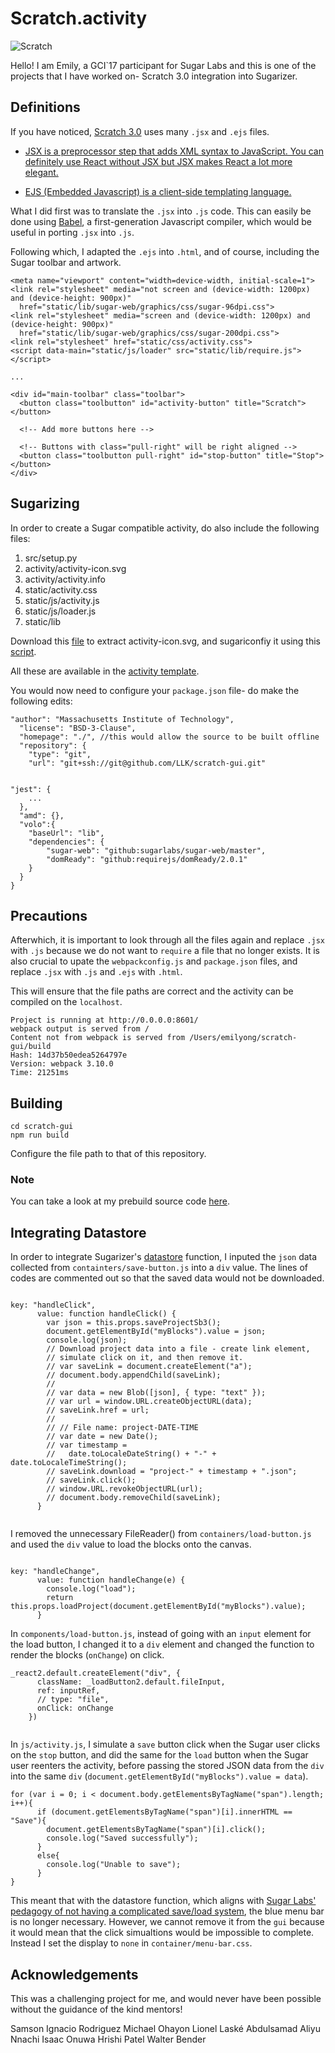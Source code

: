 # Scratch.activity
![Scratch](http://i68.tinypic.com/103zn7s.png)

Hello! I am Emily, a GCI`17 participant for Sugar Labs and this is one of the projects that I have worked on- Scratch 3.0 integration into Sugarizer.

## Definitions

If you have noticed, [Scratch 3.0](https://github.com/LLK/scratch-gui) uses many `.jsx` and `.ejs` files. 

+ [JSX is a preprocessor step that adds XML syntax to JavaScript. You can definitely use React without JSX but JSX makes React a lot more elegant.](http://buildwithreact.com/tutorial/jsx)

+ [EJS (Embedded Javascript) is a client-side templating language.](http://www.embeddedjs.com/)

What I did first was to translate the `.jsx` into `.js` code. This can easily be done using [Babel](https://babeljs.io/), a first-generation Javascript compiler, which would be useful in porting `.jsx` into `.js`.

Following which, I adapted the `.ejs` into `.html`, and of course, including the Sugar toolbar and artwork.

```
<meta name="viewport" content="width=device-width, initial-scale=1">
<link rel="stylesheet" media="not screen and (device-width: 1200px) and (device-height: 900px)"
  href="static/lib/sugar-web/graphics/css/sugar-96dpi.css">
<link rel="stylesheet" media="screen and (device-width: 1200px) and (device-height: 900px)"
  href="static/lib/sugar-web/graphics/css/sugar-200dpi.css">
<link rel="stylesheet" href="static/css/activity.css">
<script data-main="static/js/loader" src="static/lib/require.js"></script>

...

<div id="main-toolbar" class="toolbar">
  <button class="toolbutton" id="activity-button" title="Scratch"></button>

  <!-- Add more buttons here -->

  <!-- Buttons with class="pull-right" will be right aligned -->
  <button class="toolbutton pull-right" id="stop-button" title="Stop"></button>
</div>

```

## Sugarizing 

In order to create a Sugar compatible activity, do also include the following files:

1. src/setup.py
2. activity/activity-icon.svg 
3. activity/activity.info
4. static/activity.css
5. static/js/activity.js
6. static/js/loader.js
7. static/lib

Download this [file](http://wiki.laptop.org/go/File:Scratch-25.xo) to extract activity-icon.svg, and sugariconfiy it using this [script](https://github.com/sugarlabs/sugar-docs/blob/master/sugar-iconify.md).

All these are available in the [activity template](https://github.com/llaske/sugarizer/tree/master/activities/ActivityTemplate).

You would now need to configure your `package.json` file- do make the following edits:

```
"author": "Massachusetts Institute of Technology",
  "license": "BSD-3-Clause",
  "homepage": "./", //this would allow the source to be built offline
  "repository": {
    "type": "git",
    "url": "git+ssh://git@github.com/LLK/scratch-gui.git"
   
```

```
"jest": {
    ...
  },
  "amd": {},
  "volo":{
    "baseUrl": "lib",
    "dependencies": {
        "sugar-web": "github:sugarlabs/sugar-web/master",
        "domReady": "github:requirejs/domReady/2.0.1"
    }
  }
}
```

## Precautions

Afterwhich, it is important to look through all the files again and replace `.jsx` with `.js` because we do not want to `require` a file that no longer exists. It is also crucial to upate the `webpackconfig.js` and `package.json` files, and replace `.jsx` with `.js` and `.ejs` with `.html`.

This will ensure that the file paths are correct and the activity can be compiled on the `localhost`. 

```
Project is running at http://0.0.0.0:8601/
webpack output is served from /
Content not from webpack is served from /Users/emilyong/scratch-gui/build
Hash: 14d37b50edea5264797e
Version: webpack 3.10.0
Time: 21251ms
```

## Building

```
cd scratch-gui
npm run build
```

Configure the file path to that of this repository.

### Note

You can take a look at my prebuild source code [here](https://github.com/EmilyOng/scratch-source/tree/master).

## Integrating Datastore

In order to integrate Sugarizer's [datastore](https://github.com/llaske/sugarizer/tree/master/activities/ActivityTemplate/lib/sugar-web/datastore) function, I inputed the `json` data collected from `containters/save-button.js` into a `div` value. The lines of codes are commented out so that the saved data would not be downloaded.

```

key: "handleClick",
      value: function handleClick() {
        var json = this.props.saveProjectSb3();
        document.getElementById("myBlocks").value = json;
        console.log(json);
        // Download project data into a file - create link element,
        // simulate click on it, and then remove it.
        // var saveLink = document.createElement("a");
        // document.body.appendChild(saveLink);
        //
        // var data = new Blob([json], { type: "text" });
        // var url = window.URL.createObjectURL(data);
        // saveLink.href = url;
        //
        // // File name: project-DATE-TIME
        // var date = new Date();
        // var timestamp =
        //   date.toLocaleDateString() + "-" + date.toLocaleTimeString();
        // saveLink.download = "project-" + timestamp + ".json";
        // saveLink.click();
        // window.URL.revokeObjectURL(url);
        // document.body.removeChild(saveLink);
      }
      
```

I removed the unnecessary FileReader() from `containers/load-button.js` and used the `div` value to load the blocks onto the canvas.

```

key: "handleChange",
      value: function handleChange(e) {
        console.log("load");
        return this.props.loadProject(document.getElementById("myBlocks").value);
      }

```

In `components/load-button.js`, instead of going with an `input` element for the load button, I changed it to a `div` element and changed the function to render the blocks (`onChange`) on click.

```
_react2.default.createElement("div", {
      className: _loadButton2.default.fileInput,
      ref: inputRef,
      // type: "file",
      onClick: onChange
    })
    
```
In `js/activity.js`, I simulate a `save` button click when the Sugar user clicks on the `stop` button, and did the same for the `load` button when the Sugar user reenters the activity, before passing the stored JSON data from the `div` into the same `div` (`document.getElementById("myBlocks").value = data`).

```
for (var i = 0; i < document.body.getElementsByTagName("span").length; i++){
      if (document.getElementsByTagName("span")[i].innerHTML == "Save"){
        document.getElementsByTagName("span")[i].click();
        console.log("Saved successfully");
      }
      else{
        console.log("Unable to save");
      }
}

```

This meant that with the datastore function, which aligns with [Sugar Labs' pedagogy of not having a complicated save/load system](https://wiki.sugarlabs.org/go/Human_Interface_Guidelines/The_Sugar_Interface), the blue menu bar is no longer necessary. However, we cannot remove it from the `gui` because it would mean that the click simualtions would be impossible to complete. Instead I set the display to `none` in `container/menu-bar.css`.

## Acknowledgements

This was a challenging project for me, and would never have been possible without the guidance of the kind mentors! 

  Samson
  Ignacio Rodriguez
  Michael Ohayon
  Lionel Laské
  Abdulsamad Aliyu
  Nnachi Isaac Onuwa
  Hrishi Patel
  Walter Bender
